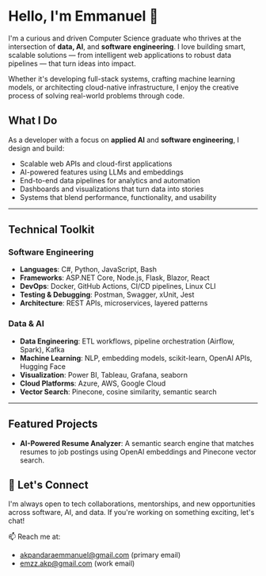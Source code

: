 # Hello, I'm Emmanuel 👋

I'm a curious and driven Computer Science graduate who thrives at the intersection of **data, AI**, and **software engineering**. I love building smart, scalable solutions — from intelligent web applications to robust data pipelines — that turn ideas into impact.

Whether it's developing full-stack systems, crafting machine learning models, or architecting cloud-native infrastructure, I enjoy the creative process of solving real-world problems through code.

##  What I Do

As a developer with a focus on **applied AI** and **software engineering**, I design and build:
- Scalable web APIs and cloud-first applications
- AI-powered features using LLMs and embeddings
- End-to-end data pipelines for analytics and automation
- Dashboards and visualizations that turn data into stories
- Systems that blend performance, functionality, and usability

---

##  Technical Toolkit

###  Software Engineering
- **Languages**: C#, Python, JavaScript, Bash  
- **Frameworks**: ASP.NET Core, Node.js, Flask, Blazor, React  
- **DevOps**: Docker, GitHub Actions, CI/CD pipelines, Linux CLI  
- **Testing & Debugging**: Postman, Swagger, xUnit, Jest  
- **Architecture**: REST APIs, microservices, layered patterns

###  Data & AI
- **Data Engineering**: ETL workflows, pipeline orchestration (Airflow, Spark), Kafka  
- **Machine Learning**: NLP, embedding models, scikit-learn, OpenAI APIs, Hugging Face 
- **Visualization**: Power BI, Tableau, Grafana, seaborn  
- **Cloud Platforms**: Azure, AWS, Google Cloud  
- **Vector Search**: Pinecone, cosine similarity, semantic search

---

##  Featured Projects

- **AI-Powered Resume Analyzer**: A semantic search engine that matches resumes to job postings using OpenAI embeddings and Pinecone vector search.

## 🤝 Let's Connect

I'm always open to tech collaborations, mentorships, and new opportunities across software, AI, and data. If you're working on something exciting, let's chat!

📫 Reach me at:  
- akpandaraemmanuel@gmail.com (primary email)  
- emzz.akp@gmail.com (work email)

<!--
✨ This README appears on my GitHub profile.
Ask me about: AI projects, data engineering, software architecture, or building cool tools.
-->
